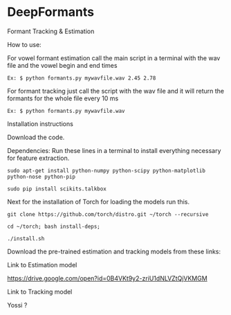 # DeepFormants
Formant Tracking &amp; Estimation

How to use:

For vowel formant estimation call the main script in a terminal with the wav file and the vowel begin and end times

```Ex: $ python formants.py mywavfile.wav 2.45 2.78```

For formant tracking just call the script with the wav file and it will return the formants for the whole file every 10 ms

```Ex: $ python formants.py mywavfile.wav```

Installation instructions

Download the code.

Dependencies:
Run these lines in a terminal to install everything necessary for feature extraction.
```
sudo apt-get install python-numpy python-scipy python-matplotlib python-nose python-pip

sudo pip install scikits.talkbox 
```
Next for the installation of Torch for loading the models run this.
```
git clone https://github.com/torch/distro.git ~/torch --recursive

cd ~/torch; bash install-deps;

./install.sh
```
Download the pre-trained estimation and tracking models from these links:

Link to Estimation model

https://drive.google.com/open?id=0B4VKt9y2-zriU1dNLVZtQjVKMGM

Link to Tracking model

Yossi ?
